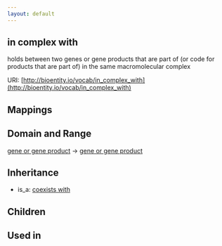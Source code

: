 ```yaml
---
layout: default
---
```


## in complex with


holds between two genes or gene products that are part of (or code for products that are part of) in the same macromolecular complex

URI: [http://bioentity.io/vocab/in_complex_with](http://bioentity.io/vocab/in_complex_with)
## Mappings


## Domain and Range

[gene or gene product](GeneOrGeneProduct.html) -> [gene or gene product](GeneOrGeneProduct.html)

## Inheritance

 *  is_a: [coexists with](coexists_with.html)

## Children


## Used in

